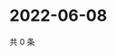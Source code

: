 # 2022-06-08

共 0 条

<!-- BEGIN WEIBO -->
<!-- 最后更新时间 Wed Jun 08 2022 20:33:38 GMT+0800 (China Standard Time) -->

<!-- END WEIBO -->
